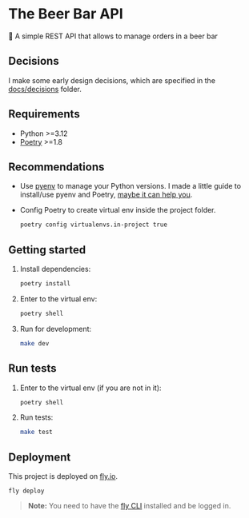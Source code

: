 # The Beer Bar API

🍺 A simple REST API that allows to manage orders in a beer bar

## Decisions

I make some early design decisions, which are specified in the [docs/decisions](./docs/decisions) folder.

## Requirements

- Python >=3.12
- [Poetry](https://python-poetry.org/docs/) >=1.8

## Recommendations

- Use [pyenv](https://github.com/pyenv/pyenv) to manage your Python versions. I made a little guide to install/use pyenv and Poetry, [maybe it can help you](https://rqbazan.notion.site/Hello-Python-c9627f7ad033471c9d52928b54b05eff?pvs=4).

- Config Poetry to create virtual env inside the project folder.

  ```bash
  poetry config virtualenvs.in-project true
  ```

## Getting started

1. Install dependencies:

   ```bash
   poetry install
   ```

2. Enter to the virtual env:

   ```bash
   poetry shell
   ```

3. Run for development:

   ```bash
   make dev
   ```

## Run tests

1. Enter to the virtual env (if you are not in it):

   ```bash
   poetry shell
   ```

2. Run tests:

   ```bash
   make test
   ```

## Deployment

This project is deployed on [fly.io](http://fly.io).

```
fly deploy
```

> **Note:** You need to have the [fly CLI](https://fly.io/docs/getting-started/installing-flyctl/) installed and be logged in.
